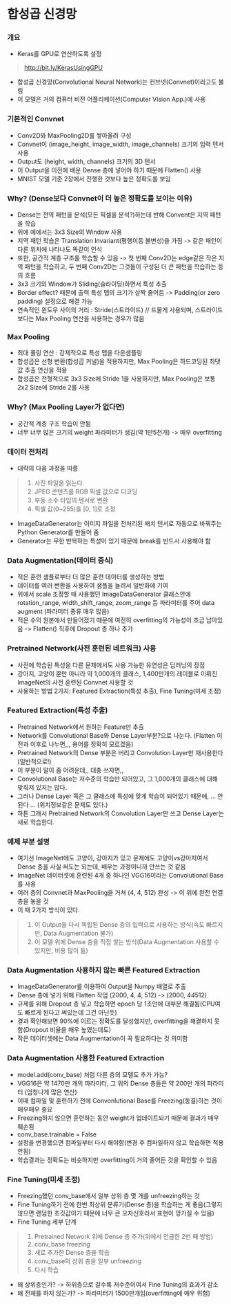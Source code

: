 # 합성곱 신경망

### 개요
* Keras를 GPU로 연산하도록 설정
> http://bit.ly/KerasUsingGPU
* 합성곱 신경망(Convolutional Neural Network)는 컨브넷(Convnet)이라고도 불림
* 이 모델은 거의 컴퓨터 비전 어플리케이션(Computer Vision App.)에 사용

### 기본적인 Convnet
* Conv2D와 MaxPooling2D를 쌓아올려 구성
* Convnet이 (image_height, image_width, image_channels) 크기의 입력 텐서 사용
* Output도 (height, width, channels) 크기의 3D 텐서
* 이 Output을 이전에 배운 Dense 층에 넣어야 하기 때문에 Flatten() 사용
* MNIST 모델 기준 2장에서 진행한 것보다 높은 정확도를 보임

### Why? (Dense보다 Convnet이 더 높은 정확도를 보이는 이유)
* Dense는 전역 패턴을 분석(모든 픽셀을 분석?)하는데 반해 Convent은 지역 패턴을 학습
* 위에 예에서는 3x3 Size의 Window 사용
* 지역 패턴 학습은 Translation Invariant(평행이동 불변성)을 가짐 -> 같은 패턴이 다른 위치에 나타나도 똑같이 인식
* 또한, 공간적 계층 구조를 학습할 수 있음 -> 첫 번째 Conv2D는 edge같은 작은 지역 패턴을 학습하고, 두 번째 Conv2D는 그것들이 구성된 더 큰 패턴을 학습하는 등의 흐름
* 3x3 크기의 Window가 Sliding(슬라이딩)하면서 특성 추출
* Border effect? 때문에 출력 특성 맵의 크기가 살짝 줄어듬 -> Padding(or zero padding) 설정으로 해결 가능
* 연속적인 윈도우 사이의 거리 : Stride(스트라이드)  // 드물게 사용되며, 스트라이드보다는 Max Pooling 연산을 사용하는 경우가 많음

### Max Pooling
* 최대 풀링 연산 : 강제적으로 특성 맵을 다운샘플링
* 합성곱은 선형 변환(합성곱 커널)을 적용하지만, Max Pooling은 하드코딩된 최댓값 추출 연산을 적용
* 합성곱은 전형적으로 3x3 Size에 Stride 1을 사용하지만, Max Pooling은 보통 2x2 Size에 Stride 2를 사용

### Why? (Max Pooling Layer가 없다면)
* 공간적 계층 구조 학습이 안됨
* 너무 너무 많은 크기의 weight 파라미터가 생김(약 1만5천개) -> 매우 overfitting

### 데이터 전처리
* 대략의 다음 과정을 따름
> 1. 사진 파일을 읽는다.
> 2. JPEG 콘텐츠를 RGB 픽셀 값으로 디코딩
> 3. 부동 소수 타입의 텐서로 변환
> 4. 픽셀 값(0~255)을 [0, 1]로 조정
* ImageDataGenerator는 이미지 파일을 전처리된 배치 텐서로 자동으로 바꿔주는 Python Generator를 만들어 줌
* Generator는 무한 반복하는 특성이 있기 때문에 break를 반드시 사용해야 함

### Data Augmentation(데이터 증식)
* 적은 훈련 샘플로부터 더 많은 훈련 데이터를 생성하는 방법
* 데이터를 여러 변환을 사용하여 샘플을 늘려서 일반화에 기여
* 위에서 scale 조정할 때 사용했던 ImageDataGenerator 클래스안에 rotation_range, width_shift_range, zoom_range 등 파라미터를 주어 data augment (파라미터 종류 매우 많음)
* 적은 수의 원본에서 만들어졌기 때문에 여전히 overfitting의 가능성이 조금 남아있음 -> Flatten() 직후에 Dropout 층 하나 추가

### Pretrained Network(사전 훈련된 네트워크) 사용
* 사전에 학습된 특성을 다른 문제에서도 사용 가능한 유연성은 딥러닝의 장점
* 강아지, 고양이 뿐만 아니라 약 1,000개의 클래스, 1,400만개의 레이블로 이뤄진 ImageNet의 사전 훈련된 Convnet 사용할 것
* 사용하는 방법 2가지: Featured Extraction(특성 추출), Fine Tuning(미세 조정)

### Featured Extraction(특성 추출)
* Pretrained Network에서 원하는 Feature만 추출
* Network를 Convolutional Base와 Dense Layer부분?으로 나눈다. (Flatten 이전과 이후로 나누면,,, 용어를 정확히 모르겠음)
* Pretrained Network의 Dense 부분은 버리고 Convolution Layer만 재사용한다 (일반적으로!)
* 이 부분이 말이 좀 어려운데,, 대충 쓰자면,,
* Convolutional Base는 저수준의 학습만 되어있고, 그 1,000개의 클래스에 대해 맞춰져 있지는 않다.
* 그러나 Dense Layer 쪽은 그 클래스에 특성에 맞게 학습이 되어있기 때문에, ... 안된다 ... (위치정보같은 문제도 있다.)
* 하튼 그래서 Pretrained Network의 Convolution Layer만 쓰고 Dense Layer는 새로 학습한다.

### 예제 부분 설명
* 여기선 ImageNet에도 고양이, 강아지가 있고 문제에도 고양이vs강아지여서 Dense 층을 사실 써도는 되는데, 배우는 과정이니까 안쓰는 것 같음
* ImageNet 데이터셋에 훈련된 4개 중 하나인 VGG16이라는 Convolutional Base를 사용
* 여러 층의 Convnet과 MaxPooling을 거쳐 (4, 4, 512) 완성 -> 이 위에 완전 연결 층을 놓을 것
* 이 때 2가지 방식이 있다.
> 1. 이 Output을 다시 독립된 Dense 층의 입력으로 사용하는 방식(속도 빠르지만, Data Augmentation 불가)
> 2. 이 모델 위에 Dense 층을 직접 쌓는 방식(Data Augmentation 사용할 수 있지만, 비용 많이 듦)

### Data Augmentation 사용하지 않는 빠른 Featured Extraction
* ImageDataGenerator를 이용하여 Output을 Numpy 배열로 추출
* Dense 층에 넣기 위해 Flatten 작업 (2000, 4, 4, 512) -> (2000, 4*4*512)
* 규제를 위해 Dropout 층 넣고 학습하면 epoch 당 1초안에 대부분 해결됨(CPU여도 빠르게 된다고 써있는데 그건 아닌듯)
* 결과 확인해보면 90%에 이르는 정확도를 달성했지만, overfitting을 해결하지 못함(Dropout 비율을 매우 높였는데도)
* 작은 데이터셋에는 Data Augmentation이 꼭 필요하다는 것 의미함

### Data Augmentation 사용한 Featured Extraction
* model.add(conv_base) 처럼 다른 층의 모델도 추가 가능?
* VGG16은 약 1470만 개의 파라미터, 그 위의 Dense 층들은 약 200만 개의 파라미터 (엄청나게 많은 연산)
* 이때 컴파일 및 훈련하기 전에 Convonlutional Base를 Freezing(동결)하는 것이 매우매우 중요
* Freezing하지 않으면 훈련하는 동안 weight가 업데이트되기 때문에 결과가 매우 훼손됨
* conv_base.trainable = False
* 설정을 변경했으면 컴파일부터 다시 해야함(변경 후 컴파일하지 않고 학습하면 적용 안됨)
* 학습결과는 정확도는 비슷하지만 overfitting이 거의 줄어든 것을 확인할 수 있음

### Fine Tuning(미세 조정)
* Freezing했던 conv_base에서 일부 상위 층 몇 개를 unfreezing하는 것
* Fine Tuning하기 전에 한번 최상위 분류기(Dense 층)을 학습하는 게 좋음(그렇지 않으면 랜덤한 초깃값이기 때문에 너무 큰 오차신호라서 표현이 망가질 수 있음)
* Fine Tuning 세부 단계 
> 1. Pretrained Network 위에 Dense 층 추가(위에서 언급한 2번 째 방법)
> 2. conv_base freezing
> 3. 새로 추가한 Dense 층을 학습
> 4. conv_base의 상위 층을 일부 unfreezing
> 5. 다시 학습
* 왜 상위층인가? -> 하위층으로 갈수록 저수준이여서 Fine Tuning의 효과가 감소
* 왜 전체를 하지 않는가? -> 파라미터가 1500만개임(overfitting에 매우 위험)

